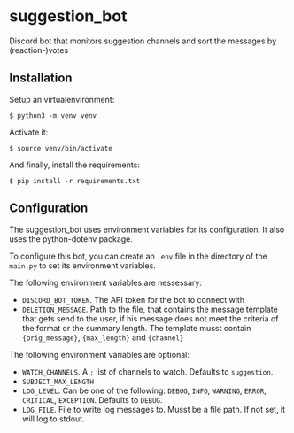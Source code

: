 # suggestion_bot

Discord bot that monitors suggestion channels and sort the messages by (reaction-)votes 

## Installation

Setup an virtualenvironment:

```
$ python3 -m venv venv
```

Activate it:

```
$ source venv/bin/activate
```

And finally, install the requirements:

```
$ pip install -r requirements.txt
```

## Configuration

The suggestion_bot uses environment variables for its configuration. It also
uses the python-dotenv package.

To configure this bot, you can create an `.env` file in the directory of the
`main.py` to set its environment variables.

The following environment variables are nessessary:

* `DISCORD_BOT_TOKEN`. The API token for the bot to connect with
* `DELETION_MESSAGE`. Path to the file, that contains the message template that
  gets send to the user, if his message does not meet the criteria of the format
  or the summary length. The template musst contain `{orig_message}`,
  `{max_length}` and `{channel}`

The following environment variables are optional:

* `WATCH_CHANNELS`. A `;` list of channels to watch. Defaults to `suggestion`.
* `SUBJECT_MAX_LENGTH`
* `LOG_LEVEL`. Can be one of the following: `DEBUG`, `INFO`, `WARNING`, `ERROR`, `CRITICAL`, `EXCEPTION`. Defaults to `DEBUG`.
* `LOG_FILE`. File to write log messages to. Musst be a file path. If not set, it will log to stdout.
